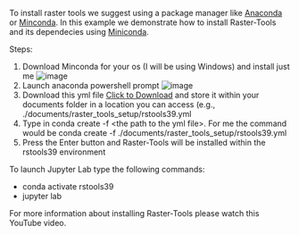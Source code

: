 To install raster tools we suggest using a package manager like [Anaconda](https://www.anaconda.com/products/distribution) or [Minconda](https://docs.conda.io/en/latest/miniconda.html). 
In this example we demonstrate how to install Raster-Tools and its dependecies using [Miniconda](https://docs.conda.io/en/latest/miniconda.html).

Steps:
1. Download Minconda for your os (I will be using Windows) and install just me ![image](https://user-images.githubusercontent.com/11561085/200663300-db46d3e7-3787-4d9a-adbe-3774b33dfa33.png)
2. Launch anaconda powershell prompt ![image](https://user-images.githubusercontent.com/11561085/200663596-be258e6b-64bc-48f7-9e04-92ec6474f6ce.png)
3. Download this yml file <a href="./rstools39.yml" download>Click to Download</a> and store it within your documents folder in a location you can access (e.g., ./documents/raster_tools_setup/rstools39.yml
4. Type in conda create -f \<the path to the yml file\>. For me the command would be conda create -f ./documents/raster_tools_setup/rstools39.yml
5. Press the Enter button and Raster-Tools will be installed within the rstools39 environment

To launch Jupyter Lab type the following commands:
- conda activate rstools39
- jupyter lab

For more information about installing Raster-Tools please watch this YouTube video.
